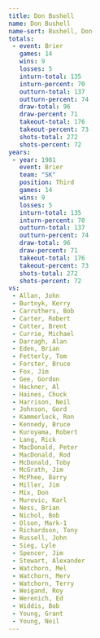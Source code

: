 ```yaml
---
title: Don Bushell
name: Don Bushell
name-sort: Bushell, Don
totals:
 - event: Brier
   games: 14
   wins: 9
   losses: 5
   inturn-total: 135
   inturn-percent: 70
   outturn-total: 137
   outturn-percent: 74
   draw-total: 96
   draw-percent: 71
   takeout-total: 176
   takeout-percent: 73
   shots-total: 272
   shots-percent: 72
years:
 - year: 1981
   event: Brier
   team: "SK"
   position: Third
   games: 14
   wins: 9
   losses: 5
   inturn-total: 135
   inturn-percent: 70
   outturn-total: 137
   outturn-percent: 74
   draw-total: 96
   draw-percent: 71
   takeout-total: 176
   takeout-percent: 73
   shots-total: 272
   shots-percent: 72
vs:
 - Allan, John
 - Burtnyk, Kerry
 - Carruthers, Bob
 - Carter, Robert
 - Cotter, Brent
 - Currie, Michael
 - Darragh, Alan
 - Eden, Brian
 - Fetterly, Tom
 - Forster, Bruce
 - Fox, Jim
 - Gee, Gordon
 - Hackner, Al
 - Haines, Chuck
 - Harrison, Neil
 - Johnson, Gord
 - Kammerlock, Ron
 - Kennedy, Bruce
 - Kuroyama, Robert
 - Lang, Rick
 - MacDonald, Peter
 - MacDonald, Rod
 - McDonald, Toby
 - McGrath, Jim
 - McPhee, Barry
 - Miller, Jim
 - Mix, Don
 - Murovic, Karl
 - Ness, Brian
 - Nichol, Bob
 - Olson, Mark-1
 - Richardson, Tony
 - Russell, John
 - Sieg, Lyle
 - Spencer, Jim
 - Stewart, Alexander
 - Watchorn, Mel
 - Watchorn, Merv
 - Watchorn, Terry
 - Weigand, Roy
 - Werenich, Ed
 - Widdis, Bob
 - Young, Grant
 - Young, Neil
---
```

